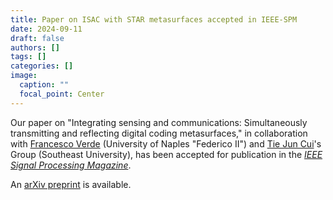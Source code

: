 ```yaml
---
title: Paper on ISAC with STAR metasurfaces accepted in IEEE-SPM
date: 2024-09-11
draft: false
authors: []
tags: []
categories: []
image:
  caption: ""
  focal_point: Center
---
```

Our paper on "Integrating sensing and communications: Simultaneously transmitting and reflecting digital coding metasurfaces," in collaboration with [Francesco Verde] (University of Naples "Federico II") and [Tie Jun Cui]'s Group (Southeast University),
has been accepted for publication in the *[IEEE Signal Processing Magazine](https://ieeexplore.ieee.org/xpl/RecentIssue.jsp?punumber=79)*.

An [arXiv preprint](https://arxiv.org/abs/2406.10826) is available.

[Francesco Verde]: https://www.docenti.unina.it/#!/professor/4652414e434553434f5645524445565244464e4337344831324932333441/riferimenti

[Tie Jun Cui]: https://scholar.google.com/citations?user=-h-1eJsAAAAJ&hl=en